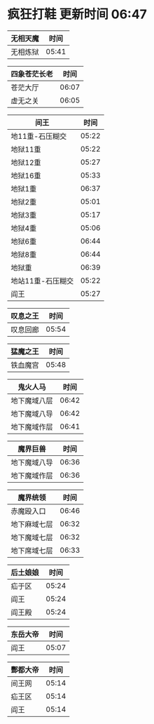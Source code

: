 # 疯狂打鞋 更新时间 06:47

| 无相天魔   | 时间    |
|--------|-------|
| 无相炼狱 | 05:41 |

| 四象苍茫长老   | 时间    |
|--------|-------|
| 苍茫大厅 | 06:07 |
| 虚无之关 | 06:05 |

| 间王   | 时间    |
|--------|-------|
| 地11重-石压糊交 | 05:22 |
| 地狱11重 | 05:22 |
| 地狱12重 | 05:27 |
| 地狱16重 | 05:33 |
| 地狱1重 | 06:37 |
| 地狱2重 | 05:01 |
| 地狱3重 | 05:17 |
| 地狱4重 | 05:06 |
| 地狱6重 | 06:44 |
| 地狱8重 | 06:44 |
| 地狱重 | 06:39 |
| 地站11重-石压糊交 | 05:22 |
| 阎王 | 05:27 |

| 叹息之王   | 时间    |
|--------|-------|
| 叹息回廊 | 05:54 |

| 猛魔之王   | 时间    |
|--------|-------|
| 铁血魔宫 | 05:48 |

| 鬼火人马   | 时间    |
|--------|-------|
| 地下魔域八层 | 06:42 |
| 地下魔域八导 | 06:42 |
| 地下魔域作层 | 06:41 |

| 魔界巨兽   | 时间    |
|--------|-------|
| 地下魔域八导 | 06:36 |
| 地下魔域作层 | 06:36 |

| 魔界统领   | 时间    |
|--------|-------|
| 赤魔殴入口 | 06:46 |
| 地下麻域七层 | 06:32 |
| 地下魔域七层 | 06:32 |
| 地下席域七层 | 06:33 |

| 后土娘娘   | 时间    |
|--------|-------|
| 疝于区 | 05:24 |
| 阎王 | 05:24 |
| 阎王殿 | 05:24 |

| 东岳大帝   | 时间    |
|--------|-------|
| 阎王 | 05:07 |

| 酆都大帝   | 时间    |
|--------|-------|
| 间王网 | 05:14 |
| 疝王区 | 05:14 |
| 阎王 | 05:14 |